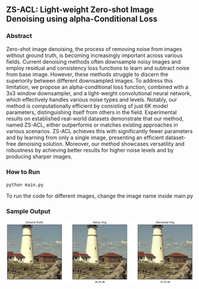 ## ZS-ACL: Light-weight Zero-shot Image Denoising using alpha-Conditional Loss 

### Abstract
Zero-shot image denoising, the process of removing noise from images without ground truth, is becoming increasingly important across various fields. Current denoising methods often downsample noisy images and employ residual and consistency loss functions to learn and subtract noise from base image. However, these methods struggle to discern the superiority between different downsampled images. To address this limitation, we propose an alpha-conditional loss function, combined with a 3x3 window downsampler, and a light-weight convolutional neural network, which effectively handles various noise types and levels. Notably, our method is computationally efficient by consisting of just 6K model parameters, distinguishing itself from others in the field. Experimental results on established real-world datasets demonstrate that our method, named ZS-ACL, either outperforms or matches existing approaches in various scenarios. ZS-ACL achieves this with significantly fewer parameters and by learning from only a single image, presenting an efficient dataset-free denoising solution. Moreover, our method showcases versatility and robustness by achieving better results for higher noise levels and by producing sharper images.

### How to Run
```
python main.py
```
To run the code for different images, change the image name inside main.py

### Sample Output
![plot](sample_output.png)

